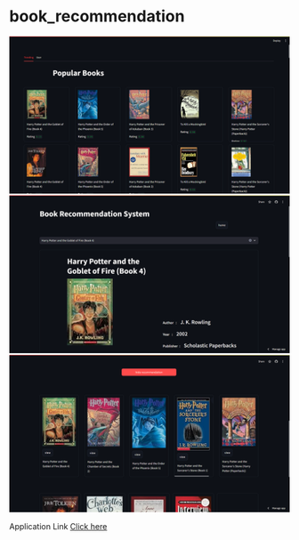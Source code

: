 # book_recommendation

![app](/Images/popular.png)
![app](/Images/book1.png)
![app](/Images/book2.png)


Application Link [Click here](https://book-suggestion.streamlit.app/)
